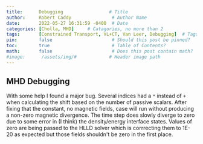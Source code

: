 ```yaml
---
title:      Debugging                 # Title
author:     Robert Caddy               # Author Name
date:       2022-05-27 16:31:59 -0400  # Date
categories: [Cholla, MHD]     # Catagories, no more than 2
tags:       [Constrained Transport, VL+CT, Van Leer, Debugging]  # Tags, any number
pin:        false                      # Should this post be pinned?
toc:        true                       # Table of Contents?
math:       false                      # Does this post contain math?
#image:      /assets/img/#            # Header image path
---
```


## MHD Debugging

With some help I found a major bug. Several indices had a `*` instead of `+`
when calculating the shift based on the number of passive scalars. After fixing
that the constant, no magnetic fields, case will run without producing a
non-zero magnetic divergence. The time step does slowly diverge to zero due to
some error in (I think) the density/energy interface states. Values of zero are
being passed to the HLLD solver which is corrrecting them to 1E-20 as expected
but those fields shouldn't be zero in the first place.
